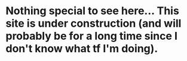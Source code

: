 # Nothing special to see here... This site is under construction (and will probably be for a long time since I don't know what tf I'm doing).
